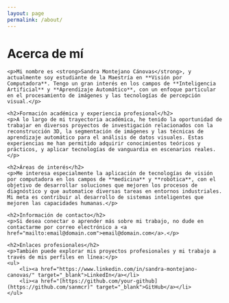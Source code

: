 ```yaml
---
layout: page
permalink: /about/
---
```


<div class="page-about">
    <h1>Acerca de mí</h1>

    <p>Mi nombre es <strong>Sandra Montejano Cánovas</strong>, y actualmente soy estudiante de la Maestría en **Visión por Computadora**. Tengo un gran interés en los campos de **Inteligencia Artificial** y **Aprendizaje Automático**, con un enfoque particular en el procesamiento de imágenes y las tecnologías de percepción visual.</p>

    <h2>Formación académica y experiencia profesional</h2>
    <p>A lo largo de mi trayectoria académica, he tenido la oportunidad de trabajar en diversos proyectos de investigación relacionados con la reconstrucción 3D, la segmentación de imágenes y las técnicas de aprendizaje automático para el análisis de datos visuales. Estas experiencias me han permitido adquirir conocimientos teóricos y prácticos, y aplicar tecnologías de vanguardia en escenarios reales.</p>

    <h2>Áreas de interés</h2>
    <p>Me interesa especialmente la aplicación de tecnologías de visión por computadora en los campos de **medicina** y **robótica**, con el objetivo de desarrollar soluciones que mejoren los procesos de diagnóstico y que automatice diversas tareas en entornos industriales. Mi meta es contribuir al desarrollo de sistemas inteligentes que mejoren las capacidades humanas.</p>

    <h2>Información de contacto</h2>
    <p>Si desea conectar o aprender más sobre mi trabajo, no dude en contactarme por correo electrónico a <a href="mailto:email@domain.com">email@domain.com</a>.</p>

    <h2>Enlaces profesionales</h2>
    <p>También puede explorar mis proyectos profesionales y mi trabajo a través de mis perfiles en línea:</p>
    <ul>
        <li><a href="https://www.linkedin.com/in/sandra-montejano-canovas/" target="_blank">LinkedIn</a></li>
        <li><a href="[https://github.com/your-github](https://github.com/sanmcr)" target="_blank">GitHub</a></li>
    </ul>
</div>
